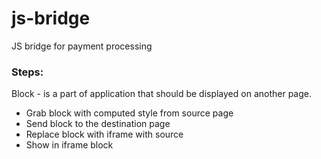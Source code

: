 # js-bridge
JS bridge for payment processing

### Steps: 

Block - is a part of application that should be displayed on another page.

- Grab block with computed style from source page
- Send block to the destination page
- Replace block with iframe with source
- Show in iframe block
